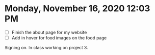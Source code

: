 # Monday, November 16, 2020 12:03 PM
- [ ] Finish the about page for my website
- [ ] Add in hover for food images on the food page

Signing on. In class working on project 3. 
